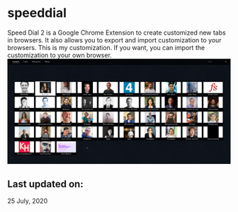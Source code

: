 # speeddial
Speed Dial 2 is a Google Chrome Extension to create customized new tabs in browsers. It also allows you to export and import customization to your browsers. This is my customization. If you want, you can import the customization to your own browser.
![](screenshot.PNG)

## Last updated on:
25 July, 2020
